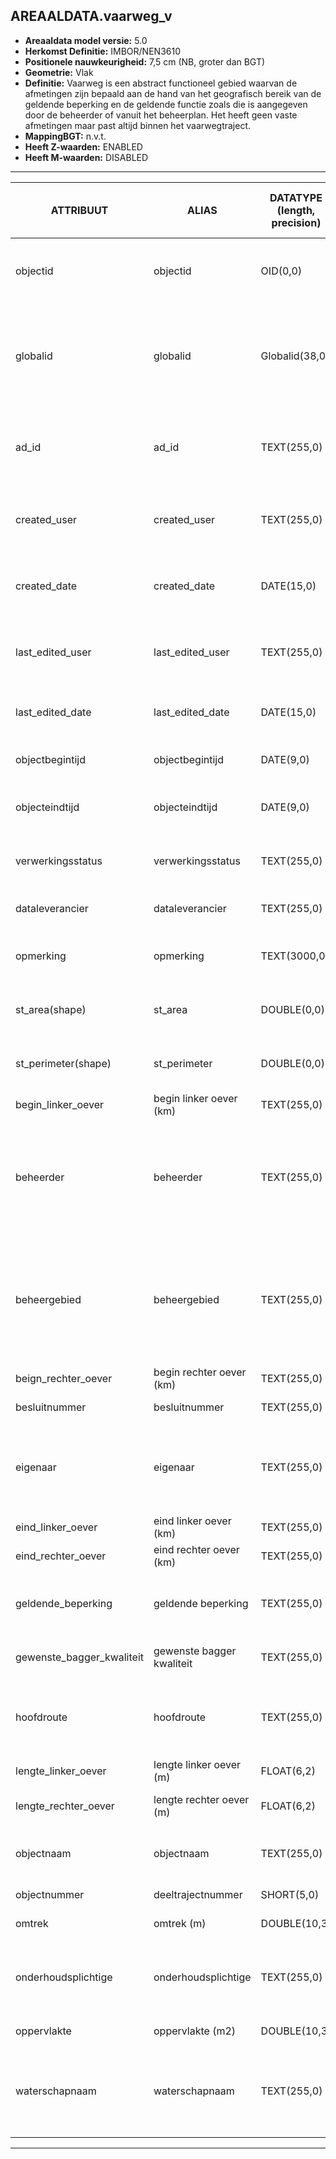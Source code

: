 ﻿## AREAALDATA.vaarweg_v

* __Areaaldata model versie:__ 5.0
* __Herkomst Definitie:__ IMBOR/NEN3610
* __Positionele nauwkeurigheid:__ 7,5 cm (NB, groter dan BGT)
* __Geometrie:__ Vlak
* __Definitie:__ Vaarweg is een abstract functioneel gebied waarvan de afmetingen zijn bepaald aan de hand van het geografisch bereik van de geldende beperking en de geldende functie zoals die is aangegeven door de beheerder of vanuit het beheerplan. Het heeft geen vaste afmetingen maar past altijd binnen het vaarwegtraject.
* __MappingBGT:__ n.v.t.
* __Heeft Z-waarden:__ ENABLED
* __Heeft M-waarden:__ DISABLED

***

|__ATTRIBUUT__                             |__ALIAS__                                     |__DATATYPE (length, precision)__       |__DEFINITIE__ (Oorsprong; Superklasse; Attribuuttype; Enumeratie/Referentie; Verwijzende sleutel; Standaard waarde; Definitie)|
|------                                    |------                                        |------                                 |-----    |
|objectid                                  |objectid                                      |OID(0,0)                               |PNH; AREAALDATA; Waarde wordt automatisch bepaald; ; ; Default: None; Intern ArcGIS Identificatienummer, aangemaakt door ArcGIS.
|globalid                                  |globalid                                      |Globalid(38,0)                         |PNH; AREAALDATA; Waarde wordt automatisch bepaald; ; ; Default: None; Elk object heeft een unieke GlobalID (Global Unique Identifier). Dit is een systeemveld van de ArcGIS software welke noodzakelijk is om een aantal functionaliteiten binnen deze software te kunnen gebruiken.
|ad_id                                     |ad_id                                         |TEXT(255,0)                            |PNH; AREAALDATA; GUID; ; ; Default: None; Uniek identificatienummer voor het object dat onveranderlijk is zolang het object bestaat in Areaaldata: in format 'AD.[GUID]'. Dit moet worden ingevuld door de aannemer.
|created_user                              |created_user                                  |TEXT(255,0)                            |PNH; AREAALDATA; Waarde wordt automatisch bepaald; ; ; Default: None; Naam van gebruiker die de rij heeft aangemaakt, gegenereerd door ArcGIS.
|created_date                              |created_date                                  |DATE(15,0)                             |PNH; AREAALDATA; Waarde wordt automatisch bepaald; ; ; Default: None; Datum waarop de rij aan de database is toegevoegd, gegenereerd door ArcGIS.
|last_edited_user                          |last_edited_user                              |TEXT(255,0)                            |PNH; AREAALDATA; Waarde wordt automatisch bepaald; ; ; Default: None; Naam van gebruiker die de laatste mutatie heeft doorgevoerd, gegenereerd door ArcGIS.
|last_edited_date                          |last_edited_date                              |DATE(15,0)                             |PNH; AREAALDATA; Waarde wordt automatisch bepaald; ; ; Default: None; Datum van de laatste mutatie, gegenereerd door ArcGIS.
|objectbegintijd                           |objectbegintijd                               |DATE(9,0)                              |PNH; AREAALDATA; Vrij invoerveld; ; ; Default: None; Datum waarop het object bij de bronhouder is ontstaan.
|objecteindtijd                            |objecteindtijd                                |DATE(9,0)                              |PNH; AREAALDATA; Vrij invoerveld; ; ; Default: None; Datum waarop het object bij de bronhouder niet meer geldig is.
|verwerkingsstatus                         |verwerkingsstatus                             |TEXT(255,0)                            |PNH; AREAALDATA; Enumeratie; keuzelijst [Verwerkingsstatus]; ; Default: None; Status van de gegevens.
|dataleverancier                           |dataleverancier                               |TEXT(255,0)                            |PNH; AREAALDATA; Vrij invoerveld; ; ; Default: None; Leverancier van de data.
|opmerking                                 |opmerking                                     |TEXT(3000,0)                           |PNH; AREAALDATA; Vrij invoerveld; ; ; Default: None; Algemene opmerking voor het object, zoals een omschrijving of toelichting.
|st_area(shape)                            |st_area                                       |DOUBLE(0,0)                            |PNH; AREAALDATA; Waarde wordt automatisch bepaald; ; ; Default: None; Oppervlakte van het beheerobject in m2.
|st_perimeter(shape)                       |st_perimeter                                  |DOUBLE(0,0)                            |PNH; AREAALDATA; Waarde wordt automatisch bepaald; ; ; Default: None; Omtrek van het beheerobject in meters.
|begin_linker_oever                        |begin linker oever (km)                       |TEXT(255,0)                            |PNH; Areaaldata; Vrij invoerveld; ; ; Default: None; Begin Linker Oever
|beheerder                                 |beheerder                                     |TEXT(255,0)                            |IMBOR; Beheerd object; Enumeratie/Referentie; keuzelijst [BeheerdObjectBeheerder]; ; Default: None; Een publiekrechtelijke instantie of (rechts)persoon die toeziet op de instandhouding van o.a. een object, kunstwerk of waterstaatswerk. De typen beheerder zijn conform de indeling in bronhouders (BGT).
|beheergebied                              |beheergebied                                  |TEXT(255,0)                            |IMBOR; Beheerd object; Enumeratie/Referentie; keuzelijst [GCR_NAAM]; Verwijzende sleutel naar [gebiedscontractregio_v]; Default: None; Verwijzende sleutel naar gebiedscontractregio_v; Aanduiding van het beheergebied waarbinnen het beheerobject ligt. Indeling in beheergebieden is organisatiespecifiek.
|beign_rechter_oever                       |begin rechter oever (km)                      |TEXT(255,0)                            |PNH; Areaaldata; Vrij invoerveld; ; ; Default: None; Begin Rechter Oever
|besluitnummer                             |besluitnummer                                 |TEXT(255,0)                            |PNH; Areaaldata; Vrij invoerveld; ; ; Default: None; Besluitnummer waarde
|eigenaar                                  |eigenaar                                      |TEXT(255,0)                            |IMBOR; Beheerd object; Enumeratie/Referentie; keuzelijst [BeheerdObjectEigenaar]; ; Default: None; (Rechts)persoon die het meest omvattend recht op een zaak heeft. De typen eigenaren zijn conform de indeling in bronhouders (BGT).
|eind_linker_oever                         |eind linker oever (km)                        |TEXT(255,0)                            |PNH; Areaaldata; Vrij invoerveld; ; ; Default: None; Eind Linker Oever
|eind_rechter_oever                        |eind rechter oever (km)                       |TEXT(255,0)                            |PNH; Areaaldata; Vrij invoerveld; ; ; Default: None; Eind Rechter Oever
|geldende_beperking                        |geldende beperking                            |TEXT(255,0)                            |PNH; Areaaldata; Vrij invoerveld; ; ; Default: None; Waar een vaarwegdeeltraject niet voldoet aan een streefbeeld worden beperking opgelegd qua gebruik
|gewenste_bagger_kwaliteit                 |gewenste bagger kwaliteit                     |TEXT(255,0)                            |PNH; Areaaldata; Vrij invoerveld; ; ; Default: None; Gewenste baggerkwaliteit
|hoofdroute                                |hoofdroute                                    |TEXT(255,0)                            |PNH; Areaaldata; Enumeratie/Referentie; keuzelijst [Hoofdroute]; Verwijzende sleutel naar [weg_v]; Default: None; Verwijzende sleutel naar weg_v; AD_ID foreign key
|lengte_linker_oever                       |lengte linker oever (m)                       |FLOAT(6,2)                             |PNH; Areaaldata; Vrij invoerveld; ; ; Default: None; Lengte linkeroever (m)
|lengte_rechter_oever                      |lengte rechter oever (m)                      |FLOAT(6,2)                             |PNH; Areaaldata; Vrij invoerveld; ; ; Default: None; Lengte rechteroever (m)
|objectnaam                                |objectnaam                                    |TEXT(255,0)                            |IMBOR; ReëelObject; Vrij invoerveld; ; ; Default: None; Naam van het beheerobject; Deeltraject-naam, bijvoorbeeld k20n-d
|objectnummer                              |deeltrajectnummer                             |SHORT(5,0)                             |PNH; Areaaldata; Vrij invoerveld; ; ; Default: None; Deeltraject nummer
|omtrek                                    |omtrek (m)                                    |DOUBLE(10,3)                           |PNH; Areaaldata; Vrij invoerveld; ; ; Default: None; Omtrek
|onderhoudsplichtige                       |onderhoudsplichtige                           |TEXT(255,0)                            |IMBOR; Beheerd object; Enumeratie/Referentie; keuzelijst [BeheerdObjectOnderhoudsplichtige]; ; Default: None; Organisatie die verantwoordelijk is voor het onderhoud van het beheerobject.
|oppervlakte                               |oppervlakte (m2)                              |DOUBLE(10,3)                           |PNH; Areaaldata; Vrij invoerveld; ; ; Default: None; Oppervlakte
|waterschapnaam                            |waterschapnaam                                |TEXT(255,0)                            |IMBOR; Gebiedsindeling; Enumeratie/Referentie; keuzelijst [Waterschap]; ; Default: None; Aanduiding van het beheergebied waarbinnen het beheerobject ligt. Indeling in beheergebieden is organisatiespecifiek.

***

